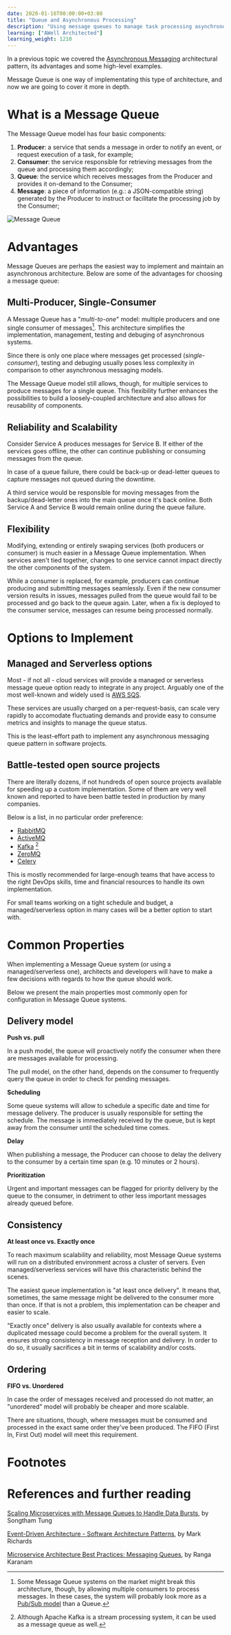 ```yaml
---
date: 2020-01-16T00:00:00+03:00
title: "Queue and Asynchronous Processing"
description: "Using message queues to manage task processing asynchronously"
learning: ["AWell Architected"]
learning_weight: 1210
---
```


In a previous topic we covered the [Asynchronous Messaging](/knowledge-base/architectural-patterns/asynchronous-messaging/?utm_source=dashbird-site&utm_medium=article&utm_campaign=knowledge-base&utm_content=architectural-patterns) architectural pattern, its advantages and some high-level examples.

Message Queue is one way of implementating this type of architecture, and now we are going to cover it more in depth.

# What is a Message Queue

The Message Queue model has four basic components:

1. **Producer**: a service that sends a message in order to notify an event, or request execution of a task, for example;
1. **Consumer**: the service responsible for retrieving messages from the queue and processing them accordingly;
1. **Queue**: the service which receives messages from the Producer and provides it on-demand to the Consumer;
1. **Message**: a piece of information (e.g.: a JSON-compatible string) generated by the Producer to instruct or facilitate the processing job by the Consumer;

![Message Queue](/images/knowledge-base/architecture/message-queue.png)


# Advantages

Message Queues are perhaps the easiest way to implement and maintain an asynchronous architecture. Below are some of the advantages for choosing a message queue:


## Multi-Producer, Single-Consumer

A Message Queue has a "_multi-to-one_" model: multiple producers and one single consumer of messages[^2]. This architecture simplifies the implementation, management, testing and debuging of asynchronous systems.

Since there is only one place where messages get processed (_single-consumer_), testing and debuging usually poses less complexity in comparison to other asynchronous messaging models.

The Message Queue model still allows, though, for multiple services to produce messages for a single queue. This flexibility further enhances the possibilities to build a loosely-coupled architecture and also allows for reusability of components.


## Reliability and Scalability

Consider Service A produces messages for Service B. If either of the services goes offline, the other can continue publishing or consuming messages from the queue.

In case of a queue failure, there could be back-up or dead-letter queues to capture messages not queued during the downtime.

A third service would be responsible for moving messages from the backup/dead-letter ones into the main queue once it's back online. Both Service A and Service B would remain online during the queue failure.


## Flexibility

Modifying, extending or entirely swaping services (both producers or consumer) is much easier in a Message Queue implementation. When services aren't tied together, changes to one service cannot impact directly the other components of the system.

While a consumer is replaced, for example, producers can continue producing and submitting messages seamlessly. Even if the new consumer version results in issues, messages pulled from the queue would fail to be processed and go back to the queue again. Later, when a fix is deployed to the consumer service, messages can resume being processed normally.


# Options to Implement

## Managed and Serverless options

Most - if not all - cloud services will provide a managed or serverless message queue option ready to integrate in any project. Arguably one of the most well-known and widely used is [AWS SQS](https://aws.amazon.com/sqs/).

These services are usually charged on a per-request-basis, can scale very rapidly to accomodate fluctuating demands and provide easy to consume metrics and insights to manage the queue status.

This is the least-effort path to implement any asynchronous messaging queue pattern in software projects.


## Battle-tested open source projects

There are literally dozens, if not hundreds of open source projects available for speeding up a custom implementation. Some of them are very well known and reported to have been battle tested in production by many companies.

Below is a list, in no particular order preference:

* [RabbitMQ](https://www.rabbitmq.com/)
* [ActiveMQ](https://activemq.apache.org/)
* [Kafka](https://kafka.apache.org/) [^1]
* [ZeroMQ](https://zeromq.org/)
* [Celery](http://www.celeryproject.org/)

This is mostly recommended for large-enough teams that have access to the right DevOps skills, time and financial resources to handle its own implementation.

For small teams working on a tight schedule and budget, a managed/serverless option in many cases will be a better option to start with.


# Common Properties

When implementing a Message Queue system (or using a managed/serverless one), architects and developers will have to make a few decisions with regards to how the queue should work.

Below we present the main properties most commonly open for configuration in Message Queue systems.

## Delivery model

**Push vs. pull**

In a push model, the queue will proactively notify the consumer when there are messages available for processing.

The pull model, on the other hand, depends on the consumer to frequently query the queue in order to check for pending messages.

**Scheduling**

Some queue systems will allow to schedule a specific date and time for message delivery. The producer is usually responsible for setting the schedule. The message is immediately received by the queue, but is kept away from the consumer until the scheduled time comes.

**Delay**

When publishing a message, the Producer can choose to delay the delivery to the consumer by a certain time span (e.g. 10 minutes or 2 hours).

**Prioritization**

Urgent and important messages can be flagged for priority delivery by the queue to the consumer, in detriment to other less important messages already queued before.


## Consistency

**At least once vs. Exactly once**

To reach maximum scalability and reliability, most Message Queue systems will run on a distributed environment across a cluster of servers. Even managed/serverless services will have this characteristic behind the scenes.

The easiest queue implementation is "at least once delivery". It means that, sometimes, the same message might be delivered to the consumer more than once. If that is not a problem, this implementation can be cheaper and easier to scale.

"Exactly once" delivery is also usually available for contexts where a duplicated message could become a problem for the overall system. It ensures strong consistency in message reception and delivery. In order to do so, it usually sacrifices a bit in terms of scalability and/or costs.

## Ordering

**FIFO vs. Unordered**

In case the order of messages received and processed do not matter, an "unordered" model will probably be cheaper and more scalable.

There are situations, though, where messages must be consumed and processed in the exact same order they've been produced. The FIFO (First In, First Out) model will meet this requirement.


# Footnotes

[^1]:
    Although Apache Kafka is a stream processing system, it can be used as a message queue as well.

[^2]:
    Some Message Queue systems on the market might break this architecture, though, by allowing multiple consumers to process messages. In these cases, the system will probably look more as a [Pub/Sub model](/knowledge-base/architectural-patterns/pub-sub-messaging/?utm_source=dashbird-site&utm_medium=article&utm_campaign=knowledge-base&utm_content=architecture-and-best-practices) than a Queue.


# References and further reading

[Scaling Microservices with Message Queues to Handle Data Bursts](https://read.acloud.guru/scaling-microservices-with-message-queue-2d389be5b139), by Songtham Tung

[Event-Driven Architecture - Software Architecture Patterns](https://www.oreilly.com/library/view/software-architecture-patterns/9781491971437/ch02.html), by Mark Richards

[Microservice Architecture Best Practices: Messaging Queues](https://dzone.com/articles/microservice-architecture-best-practices-messaging), by Ranga Karanam
